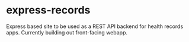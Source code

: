 # express-records
Express based site to be used as a REST API backend for health records apps. Currently building out front-facing webapp.
